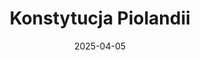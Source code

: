 ---
title: Konstytucja Piolandii
date: 2025-04-05
docx_url: /assets/docs/laws/Konstytucja.docx # <<< Zmieniona ścieżka i nazwa pola
# Możesz dodać inne pola, np.:
# status: obowiązująca
keywords: konstytucja
---